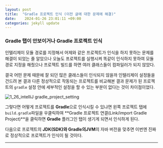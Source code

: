 ```yaml
---
layout: post
title:  "Gradle 프로젝트 인식 (이전 글에 대한 문제에 해결)" 
date:    2024-01-26 23:01:11 +09:00
categories: jekyll update
---
```


### Gradle 탭이 안보이거나 Gradle 프로젝트 인식

인텔리제이 모듈 경로를 지정해서 어제와 같은 프로젝트가 인식을 하지 못하는 문제를 해결이 되었는 줄 알았으나 오늘도 프로젝트를 실행시켜 똑같이 인식하지 못하여 모듈 경로 지정을 해줬으나 프로젝트 빌드를 하면 여러 클래스들이 컴파일러가 되지 않았다.<br>

결국 어떤 문제 때문에 잘 되던 많은 클래스들이 인식되지 않을까 인텔리제이 설정들을 건드려 본 결과 다른 정상적으로 작동되는 프로젝트를 비교해본 결과 문제가 된 프로젝트의 ```gradle``` 설정 안에 세부적인 설정을 할 수 있는 부분이 없다는 것이 차이점이었다.<br>

![1_26_intelliJ gradle_project_setting](https://github.com/jiuseu/hyuntrace0915.github.io/assets/109057859/74891a32-a531-4b5d-8eaa-9297333e6c8e)

그렇다면 어떻게 프로젝트를 **Gradle**으로 인식시킬 수 있냐면 왼쪽 프로젝트 탭에 ```build.gradle```파일을 우클릭하여 **Gradle 프로젝트 연결(Link/import Gradle Project)**을 클릭하면 **Gradle** 플러그인 탭이 생기게 되면서 인식하게 된다.<br>

다음으로 프로젝트의 **JDK(SDK)**와 **Gradle**의**JVM**의 자바 버전을 맞추면 이번엔 진짜로 정상적으로 프로젝트가 인식이 될 것이다.<br>



---------------------------------------




[jekyll-docs]: https://jekyllrb.com/docs/home
[jekyll-gh]:   https://github.com/jekyll/jekyll
[jekyll-talk]: https://talk.jekyllrb.com/